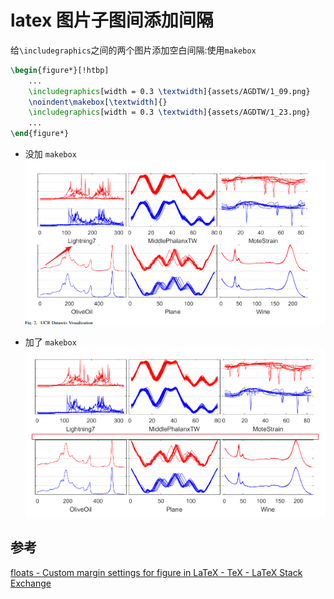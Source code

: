 # latex 图片子图间添加间隔

给`\includegraphics`之间的两个图片添加空白间隔:使用`makebox`

```LaTeX
\begin{figure*}[!htbp]
    ...
	\includegraphics[width = 0.3 \textwidth]{assets/AGDTW/1_09.png}
	\noindent\makebox[\textwidth]{}
	\includegraphics[width = 0.3 \textwidth]{assets/AGDTW/1_23.png}
    ...
\end{figure*}
```

* 没加 `makebox`
    ![](assets/latextupianzitujiantianjiajiange/2018-04-12-23-24-13.png)

* 加了 `makebox`
    ![](assets/latextupianzitujiantianjiajiange/2018-04-12-23-23-31.png)

## 参考

[floats - Custom margin settings for figure in LaTeX - TeX - LaTeX Stack Exchange](https://tex.stackexchange.com/a/57706)